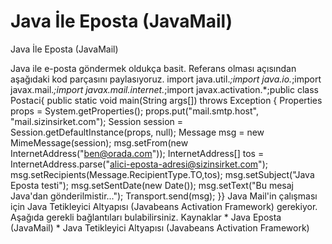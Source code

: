# Java İle Eposta (JavaMail)


Java İle Eposta (JavaMail)



 Java ile e-posta göndermek oldukça basit. Referans olması açısından aşağıdaki kod parçasını paylasıyoruz.               import java.util.*;import java.io.*;import javax.mail.*;import javax.mail.internet.*;import javax.activation.*;public class Postaci{ public static void main(String args[]) throws Exception {     Properties props = System.getProperties();     props.put("mail.smtp.host", "mail.sizinsirket.com");     Session session = Session.getDefaultInstance(props, null);       Message msg = new MimeMessage(session);       msg.setFrom(new InternetAddress("ben@orada.com"));       InternetAddress[] tos =         InternetAddress.parse("alici-eposta-adresi@sizinsirket.com");       msg.setRecipients(Message.RecipientType.TO,tos);       msg.setSubject("Java Eposta testi");     msg.setSentDate(new Date());     msg.setText("Bu mesaj Java'dan gönderilmistir...");     Transport.send(msg);   }}              Java Mail'in çalışması için Java Tetikleyici Altyapısı (Javabeans Activation Framework) gerekiyor. Aşağıda gerekli bağlantıları bulabilirsiniz.          Kaynaklar          * Java Eposta (JavaMail)   * Java Tetikleyici Altyapısı (Javabeans Activation Framework)




